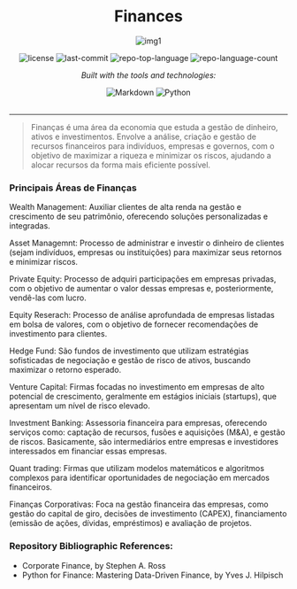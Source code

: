 <div id="top">

<!-- HEADER STYLE: CLASSIC -->
<div align="center">

# Finances
![img1](https://github.com/user-attachments/assets/3320328e-efb4-49c8-bb23-6a1f55002648)

<!-- BADGES -->
<img src="https://img.shields.io/github/license/HenrySchall/Artificial_Intelligence?style=flat&logo=opensourceinitiative&logoColor=white&color=0080ff" alt="license">
<img src="https://img.shields.io/github/last-commit/HenrySchall/Artificial_Intelligence?style=flat&logo=git&logoColor=white&color=0080ff" alt="last-commit">
<img src="https://img.shields.io/github/languages/top/HenrySchall/Artificial_Intelligence?style=flat&color=0080ff" alt="repo-top-language">
<img src="https://img.shields.io/github/languages/count/HenrySchall/Artificial_Intelligence?style=flat&color=0080ff" alt="repo-language-count">

<em>Built with the tools and technologies:</em>

<img src="https://img.shields.io/badge/Markdown-000000.svg?style=flat&logo=Markdown&logoColor=white" alt="Markdown">
<img src="https://img.shields.io/badge/Python-3776AB.svg?style=flat&logo=Python&logoColor=white" alt="Python">

</div>
<br>

---
> Finanças é uma área da economia que estuda a gestão de dinheiro, ativos e investimentos. Envolve a análise, criação e gestão de recursos financeiros para indivíduos, empresas e governos, com o objetivo de maximizar a riqueza e minimizar os riscos, ajudando a alocar recursos da forma mais eficiente possível.

### Principais Áreas de Finanças

Wealth Management: Auxiliar clientes de alta renda na gestão e crescimento de seu patrimônio, oferecendo soluções personalizadas e integradas. 

Asset Managemnt: Processo de administrar e investir o dinheiro de clientes (sejam indivíduos, empresas ou instituições) para maximizar seus retornos e minimizar riscos.

Private Equity: Processo de adquiri participações em empresas privadas, com o objetivo de aumentar o valor dessas empresas e, posteriormente, vendê-las com lucro.

Equity Reserach: Processo de análise aprofundada de empresas listadas em bolsa de valores, com o objetivo de fornecer recomendações de investimento para clientes.

Hedge Fund: São fundos de investimento que utilizam estratégias sofisticadas de negociação e gestão de risco de ativos, buscando maximizar o retorno esperado.

Venture Capital: Firmas focadas no investimento em empresas de alto potencial de crescimento, geralmente em estágios iniciais (startups), que apresentam um nível de risco elevado.

Investment Banking: Assessoria financeira para empresas, oferecendo serviços como: captação de recursos, fusões e aquisições (M&A), e gestão de riscos. Basicamente, são intermediários entre empresas e investidores interessados em financiar essas empresas.

Quant trading: Firmas que utilizam modelos matemáticos e algoritmos complexos para identificar oportunidades de negociação em mercados financeiros.

Finanças Corporativas: Foca na gestão financeira das empresas, como gestão do capital de giro, decisões de investimento (CAPEX), financiamento (emissão de ações, dívidas, empréstimos) e avaliação de projetos. 

### Repository Bibliographic References:
- Corporate Finance, by Stephen A. Ross
- Python for Finance: Mastering Data-Driven Finance, by Yves J. Hilpisch


